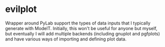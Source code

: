 evilplot
========

Wrapper around PyLab support the types of data inputs that I typically generate with ModelT.
Initially, this won't be useful for anyone but myself, but eventually I will add multiple
backends (including gnuplot and pgfplots) and have various ways of importing and defining
plot data.
